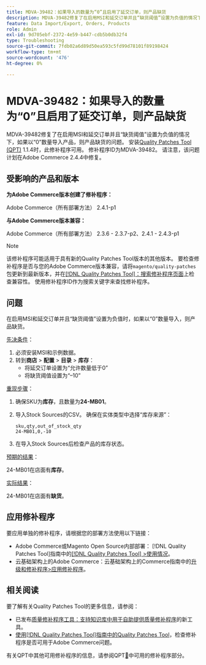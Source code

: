 ```yaml
---
title: MDVA-39482：如果导入的数量为“0”且启用了延交订单，则产品缺货
description: MDVA-39482修复了在启用MSI和延交订单并且“缺货阈值”设置为负值的情况下，如果以“0”数量导入产品，则产品缺货的问题。 安装[Quality Patches Tool (QPT)](https://experienceleague.adobe.com/en/docs/commerce-operations/tools/quality-patches-tool/quality-patches-tool-to-self-serve-quality-patches) 1.1.4后，即可使用此修补程序。 修补程序ID为MDVA-39482。 请注意，该问题计划在Adobe Commerce 2.4.4中修复。
feature: Data Import/Export, Orders, Products
role: Admin
exl-id: 9d705ebf-2372-4e59-b447-cdb5b0db32f4
type: Troubleshooting
source-git-commit: 7fdb02a6d89d50ea593c5fd99d78101f89198424
workflow-type: tm+mt
source-wordcount: '476'
ht-degree: 0%

---
```


# MDVA-39482：如果导入的数量为“0”且启用了延交订单，则产品缺货

MDVA-39482修复了在启用MSI和延交订单并且“缺货阈值”设置为负值的情况下，如果以“0”数量导入产品，则产品缺货的问题。 安装[Quality Patches Tool (QPT)](https://experienceleague.adobe.com/en/docs/commerce-operations/tools/quality-patches-tool/quality-patches-tool-to-self-serve-quality-patches) 1.1.4时，此修补程序可用。 修补程序ID为MDVA-39482。 请注意，该问题计划在Adobe Commerce 2.4.4中修复。

## 受影响的产品和版本

**为Adobe Commerce版本创建了修补程序：**

Adobe Commerce（所有部署方法） 2.4.1-p1

**与Adobe Commerce版本兼容：**

Adobe Commerce（所有部署方法） 2.3.6 - 2.3.7-p2、2.4.1 - 2.4.3-p1

>[!NOTE]
>
>该修补程序可能适用于具有新的Quality Patches Tool版本的其他版本。 要检查修补程序是否与您的Adobe Commerce版本兼容，请将`magento/quality-patches`包更新到最新版本，并在[[!DNL Quality Patches Tool]：搜索修补程序页面](https://experienceleague.adobe.com/en/docs/commerce-operations/tools/quality-patches-tool/quality-patches-tool-to-self-serve-quality-patches)上检查兼容性。 使用修补程序ID作为搜索关键字来查找修补程序。

## 问题

在启用MSI和延交订单并且“缺货阈值”设置为负值时，如果以“0”数量导入，则产品缺货。

<u>先决条件</u>：

1. 必须安装MSI和示例数据。
1. 转到&#x200B;**商店** > **配置** > **目录** > **库存**：
   * 将延交订单设置为“允许数量低于0”
   * 将缺货阈值设置为“–10”

<u>重现步骤</u>：

1. 确保SKU为&#x200B;**库存**，且数量为&#x200B;**24-MB01**。
1. 导入Stock Sources的CSV。 确保在实体类型中选择“库存来源”：

   ```code panel
   sku,qty,out_of_stock_qty
   24-MB01,0,-10
   ```

1. 在导入Stock Sources后检查产品的库存状态。

<u>预期的结果</u>：

24-MB01在店面有&#x200B;**库存**。

<u>实际结果</u>：

24-MB01在店面有&#x200B;**缺货**。

## 应用修补程序

要应用单独的修补程序，请根据您的部署方法使用以下链接：

* Adobe Commerce或Magento Open Source内部部署： [!DNL Quality Patches Tool]指南中的[[!DNL Quality Patches Tool] >使用情况](/help/tools/quality-patches-tool/usage.md)。
* 云基础架构上的Adobe Commerce：云基础架构上的Commerce指南中的[升级和修补程序>应用修补程序](https://experienceleague.adobe.com/docs/commerce-cloud-service/user-guide/develop/upgrade/apply-patches.html)。

## 相关阅读

要了解有关Quality Patches Tool的更多信息，请参阅：

* 已发布[质量修补程序工具：支持知识库中用于自助提供质量修补程序](https://experienceleague.adobe.com/en/docs/commerce-operations/tools/quality-patches-tool/quality-patches-tool-to-self-serve-quality-patches)的新工具。
* [使用[!DNL Quality Patches Tool]指南中的Quality Patches Tool](/help/tools/quality-patches-tool/patches-available-in-qpt/check-patch-for-magento-issue-with-magento-quality-patches.md)，检查修补程序是否可用于Adobe Commerce问题。

有关QPT中其他可用修补程序的信息，请参阅QPT[&#128279;](https://experienceleague.adobe.com/tools/commerce-quality-patches/index.html)中可用的修补程序部分。
